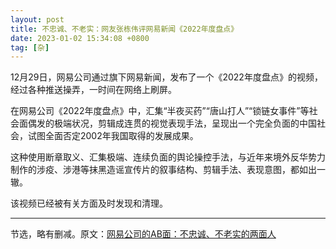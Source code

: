 ```yaml
---
layout: post
title: 不忠诚、不老实：网友张栋伟评网易新闻《2022年度盘点》
date: 2023-01-02 15:34:08 +0800
tag: [杂]
---
```


12月29日，网易公司通过旗下网易新闻，发布了一个《2022年度盘点》的视频，经过各种推送操弄，一时间在网络上刷屏。

在网易公司《2022年度盘点》中，汇集“半夜买药”“唐山打人”“锁链女事件”等社会面偶发的极端状况，剪辑成连贯的视觉表现手法，呈现出一个完全负面的中国社会，试图全面否定2002年我国取得的发展成果。

这种使用断章取义、汇集极端、连续负面的舆论操控手法，与近年来境外反华势力制作的涉疫、涉港等抹黑造谣宣传片的叙事结构、剪辑手法、表现意图，都如出一辙。

该视频已经被有关方面及时发现和清理。

***

节选，略有删减。原文：[网易公司的AB面：不忠诚、不老实的两面人](https://baijiahao.baidu.com/s?id=1753629717931145324)